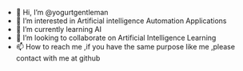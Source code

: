 - 👋 Hi, I’m @yogurtgentleman
- 👀 I’m interested in Artificial intelligence Automation Applications
- 🌱 I’m currently learning AI
- 💞️ I’m looking to collaborate on Artificial Intelligence Learning
- 📫 How to reach me ,if you have the same purpose like me ,please contact with me at github

<!---
yogurtgentleman/yogurtgentleman is a ✨ special ✨ repository because its `README.md` (this file) appears on your GitHub profile.
You can click the Preview link to take a look at your changes.
--->
